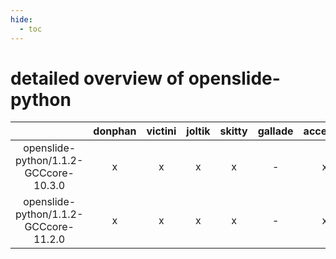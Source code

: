 ```yaml
---
hide:
  - toc
---
```


detailed overview of openslide-python
=====================================

| |donphan|victini|joltik|skitty|gallade|accelgor|swalot|doduo|
| :---: | :---: | :---: | :---: | :---: | :---: | :---: | :---: | :---: |
|openslide-python/1.1.2-GCCcore-10.3.0|x|x|x|x|-|x|x|x|
|openslide-python/1.1.2-GCCcore-11.2.0|x|x|x|x|-|x|x|x|
